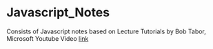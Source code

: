 # Javascript_Notes
Consists of Javascript notes based on Lecture Tutorials by Bob Tabor, Microsoft 
Youtube Video [link](https://www.youtube.com/watch?v=YMvzfQSI6pQ&t=3s)
